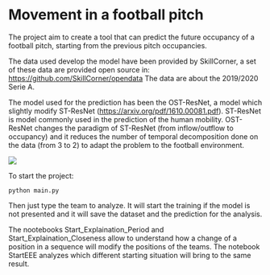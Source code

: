 # Movement in a football pitch

The project aim to create a tool that can predict the future occupancy of a football pitch, starting from the previous pitch occupancies. 

The data used develop the model have been provided by SkillCorner, a set of these data are provided open source in:
https://github.com/SkillCorner/opendata
The data are about the 2019/2020 Serie A.

The model used for the prediction has been the OST-ResNet, a model which slightly modify ST-ResNet (https://arxiv.org/pdf/1610.00081.pdf).
ST-ResNet is model commonly used in the prediction of the human mobility. 
OST-ResNet changes the paradigm of ST-ResNet (from inflow/outflow to occupancy) and it reduces the number of temporal decomposition done on the data (from 3 to 2) to adapt the problem to the football environment.

<img src="/image/OST.png">



To start the project:
```
python main.py
```

Then just type the team to analyze. It will start the training if the model is not presented and it will save the dataset and the prediction for the analysis.


The nootebooks Start_Explaination_Period and Start_Explaination_Closeness allow to understand how a change of a position in a sequence will modify the positions of the teams.
The notebook StartEEE analyzes which different starting situation will bring to the same result.
